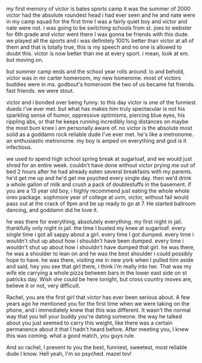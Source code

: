 
my first memory of victor is bates sports camp
it was the summer of 2000
victor had the absolute roundest head i had ever seen and he and nate were in my camp squad for the first time
I was a fairly quiet boy and victor and nate were not. 
i was going to be switching schools from st. joes to webster for 6th grade and victor went there
I was gonna be friends with this dude. 
we played all the sports and i was definitely 100% better than victor at all of them and that is totally true, this is my speech and no one is allowed to doubt this.
victor is now better than me at every sport. 
i mean, look at em.
but moving on. 

but summer camp ends and the school year rolls around.
 lo and behold, victor was in mr carter homeroom, my new homerome. 
 most of victors buddies were in ms. godbout's homeroom
the two of us became fat friends. fast friends. we were stout.

victor and i bonded over being funny.
to this day victor is one of the funniest dueds i've ever met.
but what has makes him truly spectacular is not his sparkling sense of humor, oppressive optimisms, piercing blue eyes, his rippling abs, or that he keeps running incredibly long distances on maybe the most bum knee i am personally aware of.
no victor is the absolute most solid as a goddamn rock reliable dude I've ever met.
he's like a metronome. an enthusiastic metronome. my boy is amped on everything and god is it infectious. 

we used to spend high school spring break at sugarloaf, and we would just shred for an entire week. 
couldn't have done without victor prying me out of bed 2 hours after he had already eaten several breakfasts with my parents. 
he'd get me up and he'd get me psyched every single day.
then we'd drink a whole gallon of milk and crush a pack of doublestuffs in the basement. 
if you are a 13 year old boy, i highly recommend just eating the whole whole oreo package.
sophmore year of college at uvm, victor, without fail would pass out at the crack of 9pm and be up ready to go at 7.
He started ballroom dancing, and goddamn did he love it. 


he was there for everything, absolutely everything. 
my first night in jail. thankfully only night in jail.
the time I busted my knee at sugarloaf.
every single time i got all sappy about a girl. 
every time I got dumped. 
every time i wouldn't shut up about how i shouldn't have been dumped.
every time i wouldn't shut up about how i shouldn't have dumped that girl.
he was there, he was a shoulder to lean on and he was the best shoulder i could possibly hope to have.
he was there, visiting me in new york when I pulled him aside and said, hey you see that girl there, i think i'm really into her.
That was my wife ele carrying a whole pizza between bars in the lower east side on st patricks day.
Wish she could be here tonight, but cross country moves are, believe it or not, very difficult. 

Rachel, you are the first girl that victor has ever been serious about.
A few years ago he mentioned you for the first time when we were taking on the phone, and i immediately knew that this was different. 
It wasn't the normal way that you tell your buddy you're dating someone.
the way he talked about you just seemed to carry this weight, like there was a certain permanence about it that I hadn't heard before.
After meeting you, I knew this was coming. 
what a good match, you guys rule.

And so rachel, I present to you the best, funniest, sweetest, most reliable dude I know. 
Hell yeah, I'm so psyched.
mazel tov!
